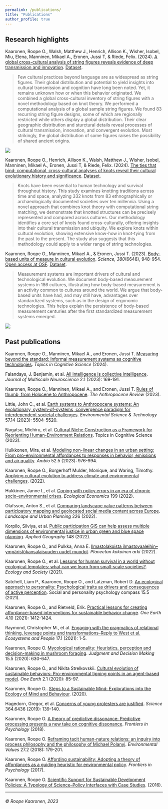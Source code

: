 ```yaml
---
permalink: /publications/
title: "Publications"
author_profile: true
---
```



## Research highlights

Kaaronen, Roope O., Walsh, Matthew J., Henrich, Allison K., Wisher, Isobel, Miu, Elena, Manninen, Mikael A., Eronen, Jussi T, & Riede, Felix. (2024). [A global cross-cultural analysis of string figures reveals evidence of deep transmission and innovation](https://osf.io/preprints/osf/yxpg8). [Dataset](https://osf.io/skzvp/).

> Few cultural practices beyond language are as widespread as string figures. Their global distribution and potential to yield insights into cultural transmission and cognition have long been noted. Yet, it remains unknown how or when this behavior originated. We combined a global cross-cultural inventory of string figures with a novel methodology based on knot theory. We performed a computational analysis of a global sample string figures. We found 83 recurring string figure designs, some of which are regionally restricted while others display a global distribution. Their clear geographic distribution and sturctural details reveal processes of cultural transmission, innovation, and convergent evolution. Most strikingly, the global distribution of some figures raises the possibility of shared ancient origins.

![](https://mfr.osf.io/export?url=https://osf.io/download/962es/?direct=%26mode=render&format=2400x2400.jpeg)

Kaaronen, Roope O., Henrich, Allison K., Walsh, Matthew J., Wisher, Isobel, Manninen, Mikael A., Eronen, Jussi T, & Riede, Felix. (2024). [The ties that bind: computational, cross-cultural analyses of knots reveal their cultural evolutionary history and significance](https://doi.org/10.31219/osf.io/fw7s6). [Dataset](https://osf.io/nj423/).

> Knots have been essential to human technology and survival throughout history. This study examines knotting traditions across time and space, analyzing 332 knots from 83 ethnographically or archaeologically documented societies over ten millennia. Using a novel approach that combines knot theory with computational string matching, we demonstrate that knotted structures can be precisely represented and compared across cultures. Our methodology identifies a core set of knots found cross-culturally, offering insights into their cultural transmission and ubiquity. We explore knots within cultural evolution, showing extensive know-how in knot-tying from the past to the present. The study also suggests that this methodology could apply to a wider range of string technologies.

Kaaronen, Roope O., Manninen, Mikael A., & Eronen, Jussi T. (2023). [Body-based units of measure in cultural evolution](https://doi.org/10.1126/science.adf1936). _Science, 380_(6648), 948-954. [Open access at OSF](https://osf.io/rjde7/). [Dataset](https://osf.io/fegvr/).

> Measurement systems are important drivers of cultural and technological evolution. We document body-based measurement systems in 186 cultures, illustrating how body-based measurement is an activity common to cultures around the world. We argue that body-based units have had, and may still have, advantages over standardized systems, such as in the design of ergonomic technologies. This helps explain the persistence of body-based measurement centuries after the first standardized measurement systems emerged.

![](https://www.srf.ch/static/cms/images/1280w/84a00a.webp)

## Past publications

Kaaronen, Roope O., Manninen, Mikael A., and Eronen, Jussi T. [Measuring beyond the standard: Informal measurement systems as cognitive technologies](https://doi.org/10.1111/tops.127705). _Topics in Cognitive Science_ (2024).

Falandays, J. Benjamin, et al. [All intelligence is collective intelligence](https://pure.mpg.de/rest/items/item_3514481/component/file_3514482/content). _Journal of Multiscale Neuroscience_ 2.1 (2023): 169-191.

Kaaronen, Roope O., Manninen, Mikael A., and Eronen, Jussi T. [Rules of thumb, from Holocene to Anthropocene](https://doi.org/10.1177/20530196221149105). _The Anthropocene Review_ (2023).

Little, John C., et al. [Earth systems to Anthropocene systems: An evolutionary, system-of-systems, convergence paradigm for interdependent societal challenges](https://pubs.acs.org/doi/10.1021/acs.est.2c06203). _Environmental Science & Technology_ 57.14 (2023): 5504-5520.

Nagatsu, Michiru, et al. [Cultural Niche Construction as a Framework for Reorienting Human-Environment Relations](https://doi.org/10.1111/tops.12674). Topics in Cognitive Science (2023).

Hulkkonen, Mira, et al. [Modeling non-linear changes in an urban setting: From pro-environmental affordances to responses in behavior, emissions and air quality](https://link.springer.com/article/10.1007/s13280-022-01827-8). _Ambio_ 52.5 (2023): 976-994.

Kaaronen, Roope O., Borgerhoff Mulder, Monique, and Waring, Timothy. [Applying cultural evolution to address climate and environmental challenges](https://osf.io/u7hvj/download). (2022).

Hukkinen, Janne I., et al. [Coping with policy errors in an era of chronic socio-environmental crises](https://www.sciencedirect.com/science/article/pii/S0921800922001513). _Ecological Economics_ 199 (2022).

Olafsson, Anton S., et al. [Comparing landscape value patterns between participatory mapping and geolocated social media content across Europe](https://www.sciencedirect.com/science/article/pii/S0169204622001608). _Landscape and Urban Planning_ 226 (2022).

Korpilo, Silviya, et al. [Public participation GIS can help assess multiple dimensions of environmental justice in urban green and blue space planning](https://www.sciencedirect.com/science/article/pii/S0143622822001655?casa_token=02fcra5671wAAAAA:2qQmefckfd92rJui_S7eQazfiXPhPMmoO25iXHNA18I71EftreWXVWrHZbURX4kNuIckSn6z). _Applied Geography_ 148 (2022).

Kaaronen, Roope O., and Pulkka, Anna E. [Ilmastolakoista ilmastovaaleihin–ympäristökansalaisuuden uudet muodot](https://helda.helsinki.fi/bitstream/handle/10138/354792/Kaaronen_R_Pulkka_A_Ilmastolakoista_ilmastovaaleihin.pdf?sequence=1). _Planeetan kokoinen arki_ (2022).

Kaaronen, Roope O., et al. [Lessons for human survival in a world without ecological templates: what can we learn from small-scale societies?](https://helda.helsinki.fi/handle/10138/333348). _Ecology and Society_ (2021).

Satchell, Liam P., Kaaronen, Roope O., and Latzman, Robert D. [An ecological approach to personality: Psychological traits as drivers and consequences of active perception](https://compass.onlinelibrary.wiley.com/doi/full/10.1111/spc3.12595). Social and personality psychology compass 15.5 (2021).

Kaaronen, Roope O., and Rietveld, Erik. [Practical lessons for creating affordance-based interventions for sustainable behavior change](https://www.cell.com/one-earth/pdf/S2590-3322(21)00535-2.pdf). _One Earth_ 4.10 (2021): 1412-1424.

Raymond, Christopher M., et al. [Engaging with the pragmatics of relational thinking, leverage points and transformations–Reply to West et al.](https://www.tandfonline.com/doi/abs/10.1080/26395916.2020.1867645) _Ecosystems and People_ 17.1 (2021): 1-5.

Kaaronen, Roope O. [Mycological rationality: Heuristics, perception and decision-making in mushroom foraging](https://doi.org/10.1017/S1930297500007841). _Judgment and Decision Making_ 15.5 (2020): 630-647.

Kaaronen, Roope O., and Nikita Strelkovskii. [Cultural evolution of sustainable behaviors: Pro-environmental tipping points in an agent-based model](https://doi.org/10.1016/j.oneear.2020.01.003). _One Earth_ 2.1 (2020): 85-97.

Kaaronen, Roope O.. [Steps to a Sustainable Mind: Explorations into the Ecology of Mind and Behaviour](http://urn.fi/URN:ISBN:978-951-51-6304-2). (2020).

Hagedorn, Gregor, et al. [Concerns of young protesters are justified](https://doi.org/10.1126/science.aax3807). _Science_ 364.6436 (2019): 139-140.

Kaaronen, Roope O. [A theory of predictive dissonance: Predictive processing presents a new take on cognitive dissonance](https://www.frontiersin.org/articles/10.3389/fpsyg.2018.02218/full). _Frontiers in Psychology_ (2018).

Kaaronen, Roope O. [Reframing tacit human-nature relations: an inquiry into process philosophy and the philosophy of Michael Polanyi](https://helda.helsinki.fi/bitstream/handle/10138/233395/1203_Kaaronen.pdf?sequence=1). _Environmental Values_ 27.2 (2018): 179-201.

Kaaronen, Roope O. [Affording sustainability: Adopting a theory of affordances as a guiding heuristic for environmental policy](https://www.frontiersin.org/articles/10.3389/fpsyg.2017.01974/full). _Frontiers in Psychology_ (2017).

Kaaronen, Roope O. [Scientific Support for Sustainable Development Policies: A Typology of Science–Policy Interfaces with Case Studies](https://media.sitra.fi/2017/02/28142637/Selvityksia118.pdf). (2016).




***
###### © Roope Kaaronen, 2023
